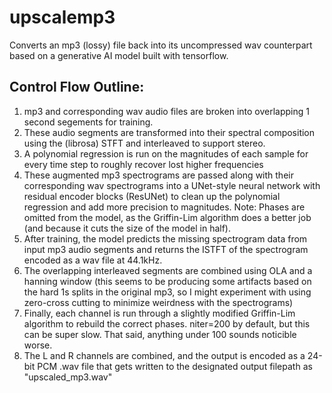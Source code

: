 # upscalemp3

Converts an mp3 (lossy) file back into its uncompressed wav counterpart based on a generative AI model built with tensorflow.

## Control Flow Outline:

1. mp3 and corresponding wav audio files are broken into overlapping 1 second segements for training.
2. These audio segments are transformed into their spectral composition using the (librosa) STFT and interleaved to support stereo.
3. A polynomial regression is run on the magnitudes of each sample for every time step to roughly recover lost higher frequencies
4. These augmented mp3 spectrograms are passed along with their corresponding wav spectrograms into a UNet-style neural network with residual
   encoder blocks (ResUNet) to clean up the polynomial regression and add more precision to magnitudes. Note: Phases are omitted from the model, as the Griffin-Lim algorithm does a better job (and because it cuts the size of the model in half).
5. After training, the model predicts the missing spectrogram data from input mp3 audio segments and returns the ISTFT of the spectrogram
   encoded as a wav file at 44.1kHz.
6. The overlapping interleaved segments are combined using OLA and a hanning window (this seems to be producing some artifacts based on the hard 1s splits in the original mp3, so I might experiment with using zero-cross cutting to minimize weirdness with the spectrograms) 
7. Finally, each channel is run through a slightly modified Griffin-Lim algorithm to rebuild the correct phases. niter=200 by default, but this can  be super slow. That said, anything under 100 sounds noticible worse.
8. The L and R channels are combined, and the output is encoded as a 24-bit PCM .wav file that gets written to the designated output filepath as "upscaled_mp3.wav"
